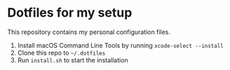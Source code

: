 # Dotfiles for my setup

This repository contains my personal configuration files.

1. Install macOS Command Line Tools by running `xcode-select --install`
2. Clone this repo to `~/.dotfiles`
3. Run `install.sh` to start the installation